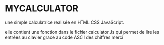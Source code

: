 # MYCALCULATOR
une simple calculatrice realisée en HTML CSS JavaScript.


elle contient une fonction dans le fichier calculator.Js  qui permet de lire les entrées au clavier  grace au code ASCII des chiffres merci
